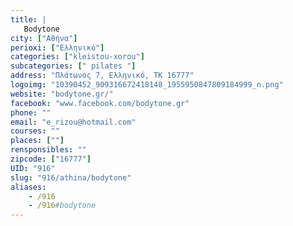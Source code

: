 ```yaml
---
title: |
   Bodytone
city: ["Αθήνα"]
perioxi: ["Ελληνικό"]
categories: ["kleistou-xorou"]
subcategories: [" pilates "]
address: "Πλάτωνος 7, Ελληνικό, ΤΚ 16777"
logoimg: "10390452_909316672418148_1955950847809184999_n.png"
website: "bodytone.gr/"
facebook: "www.facebook.com/bodytone.gr"
phone: ""
email: "e_rizou@hotmail.com"
courses: ""
places: [""]
rensponsibles: ""
zipcode: ["16777"]
UID: "916"
slug: "916/athina/bodytone"
aliases:
    - /916
    - /916#bodytone
---
```


